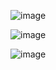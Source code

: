 



![image](https://github.com/user-attachments/assets/33edcc45-7c2e-4260-b133-92a4b9897dc5)



![image](https://github.com/user-attachments/assets/eef593f0-3c45-4dd2-8400-df8acf8cd8e3)



![image](https://github.com/user-attachments/assets/c8534acb-4704-4b59-a944-ade09e84ce8c)
